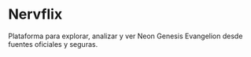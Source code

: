 # Nervflix
Plataforma para explorar, analizar y ver Neon Genesis Evangelion desde fuentes oficiales y seguras.

